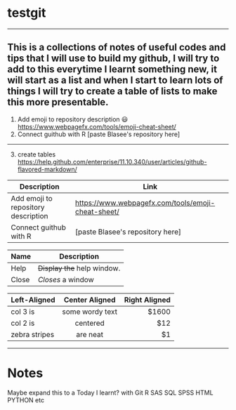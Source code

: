 # testgit
---
This is a collections of notes of useful codes and tips that I will use to build my github, I will try to add to this everytime I learnt something new, it will start as a list and when I start to learn lots of things I will try to create a table of lists to make this more presentable. 
---
1. Add emoji to repository description :smiley: https://www.webpagefx.com/tools/emoji-cheat-sheet/
2. Connect guithub with R [paste Blasee's repository here]
---
3. create tables
https://help.github.com/enterprise/11.10.340/user/articles/github-flavored-markdown/

| Description | Link        |
| ------------| ----------- |
| Add emoji to repository description | https://www.webpagefx.com/tools/emoji-cheat-sheet/|
| Connect guithub with R     | [paste Blasee's repository here]    |

| Name | Description          |
| ------------- | ----------- |
| Help      | ~~Display the~~ help window.|
| Close     | _Closes_ a window     |


| Left-Aligned  | Center Aligned  | Right Aligned |
| :------------ |:---------------:| -----:|
| col 3 is      | some wordy text | $1600 |
| col 2 is      | centered        |   $12 |
| zebra stripes | are neat        |    $1 |

---
# Notes
Maybe expand this to a Today I learnt? with Git R SAS SQL SPSS HTML PYTHON etc
